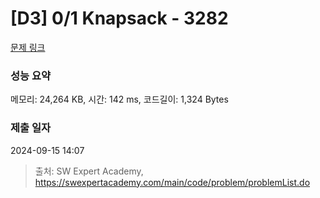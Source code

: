 # [D3] 0/1 Knapsack - 3282 

[문제 링크](https://swexpertacademy.com/main/code/problem/problemDetail.do?contestProbId=AWBJAVpqrzQDFAWr) 

### 성능 요약

메모리: 24,264 KB, 시간: 142 ms, 코드길이: 1,324 Bytes

### 제출 일자

2024-09-15 14:07



> 출처: SW Expert Academy, https://swexpertacademy.com/main/code/problem/problemList.do